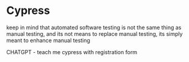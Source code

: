 # Cypress

keep in mind that automated software testing is not the same thing as manual testing, and its not means to replace manual testing, its simply meant to enhance manual testing  


 CHATGPT - teach me cypress with registration form 
